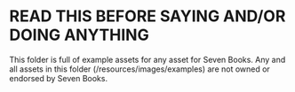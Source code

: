 # READ THIS BEFORE SAYING AND/OR DOING ANYTHING

This folder is full of example assets for any asset for Seven Books.
Any and all assets in this folder (/resources/images/examples) are
not owned or endorsed by Seven Books.
